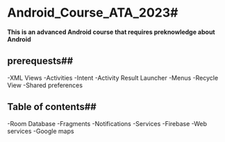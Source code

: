 # Android_Course_ATA_2023#
**This is an advanced Android course that requires preknowledge about Android**

## prerequests##

-XML Views
-Activities
-Intent
-Activity Result Launcher
-Menus
-Recycle View
-Shared preferences

## Table of contents##
-Room Database
-Fragments
-Notifications
-Services
-Firebase
-Web services
-Google maps
